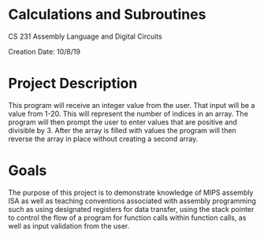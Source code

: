 # Calculations and Subroutines
CS 231 Assembly Language and Digital Circuits

Creation Date: 10/8/19

# Project Description
This program will receive an integer value from the user. That input will be a value from 1-20. This will represent the number of indices in an array. The program will then prompt the user to enter values that are positive and divisible by 3. After the array is filled with values the program will then reverse the array in place without creating a second array.
# Goals
The purpose of this project is to demonstrate knowledge of MIPS assembly ISA as well as teaching conventions associated with assembly programming such as using designated registers for data transfer, using the stack pointer to control the flow of a program for function calls within function calls, as well as input validation from the user. 
